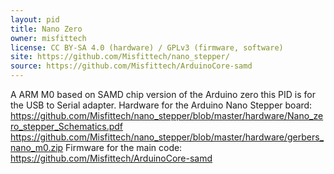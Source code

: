 ```yaml
---
layout: pid
title: Nano Zero
owner: misfittech
license: CC BY-SA 4.0 (hardware) / GPLv3 (firmware, software)
site: https://github.com/Misfittech/nano_stepper/
source: https://github.com/Misfittech/ArduinoCore-samd
---
```

A ARM M0 based on SAMD chip version of the Arduino zero this PID is for the USB to Serial adapter. 
Hardware for the Arduino Nano Stepper board:
https://github.com/Misfittech/nano_stepper/blob/master/hardware/Nano_zero_stepper_Schematics.pdf
https://github.com/Misfittech/nano_stepper/blob/master/hardware/gerbers_nano_m0.zip
Firmware for the main code:
https://github.com/Misfittech/ArduinoCore-samd
